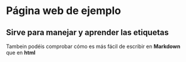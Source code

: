 # Página web de ejemplo
## Sirve para manejar y aprender las etiquetas
Tambein podéis comprobar cómo es más fácil de escribir en **Markdown** que en **html**
